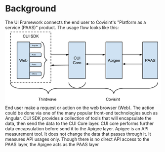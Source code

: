# Background
The UI Framework connects the end user to Covisint's "Platform as a service (PAAS)" product. The usage flow looks like this:
![](ProjectOverview.png)
End user make a request or action on the web browser (Web). The action could be done via one of the many popular front-end technologies such as Angular.
CUI SDK provides a collection of tools that will encapsulate the data, then send the data to the CUI Core layer.
CUI core performs further data encapsulation before send it to the Apigee layer.
Apigee is an API measurement tool. It does not change the data that passes through it. It measures API usages only. Though there is no direct API access to the PAAS layer, the Apigee acts as the PAAS layer